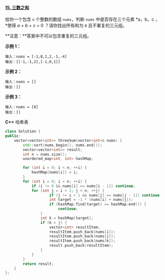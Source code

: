 #### [15. 三数之和](https://leetcode-cn.com/problems/3sum/)

给你一个包含 `n` 个整数的数组 `nums`，判断 `nums` 中是否存在三个元素 *a，b，c ，*使得 *a + b + c =* 0 ？请你找出所有和为 `0` 且不重复的三元组。

**注意：**答案中不可以包含重复的三元组。

**示例 1：**

```
输入：nums = [-1,0,1,2,-1,-4]
输出：[[-1,-1,2],[-1,0,1]]
```

**示例 2：**

```
输入：nums = []
输出：[]
```

**示例 3：**

```
输入：nums = [0]
输出：[]
```

**C++**
哈希表

```C++
class Solution {
public:
    vector<vector<int>> threeSum(vector<int>& nums) {
        std::sort(nums.begin(), nums.end());
        vector<vector<int>> result;
        int n = nums.size();
        unordered_map<int, int> hashMap;

        for (int i = 0; i < n; ++i) {
            hashMap[nums[i]] = i;
        }
        for (int i = 0; i < n; ++i) {
            if (i != 0 && nums[i] == nums[i - 1]) continue;
            for (int j = i + 1; j < n; ++j) {
                    if (j != i + 1 && nums[j] == nums[j - 1]) continue;
                    int target = -1 * (nums[i] + nums[j]);
                    if (hashMap.find(target) == hashMap.end()) {
                        continue;
                }
                int k = hashMap[target];
                if (k > j) {
                    vector<int> resultItem;
                    resultItem.push_back(nums[i]);
                    resultItem.push_back(nums[j]);
                    resultItem.push_back(nums[k]);
                    result.push_back(resultItem);
                }
            }
        }
        return result;
    }
};
```
